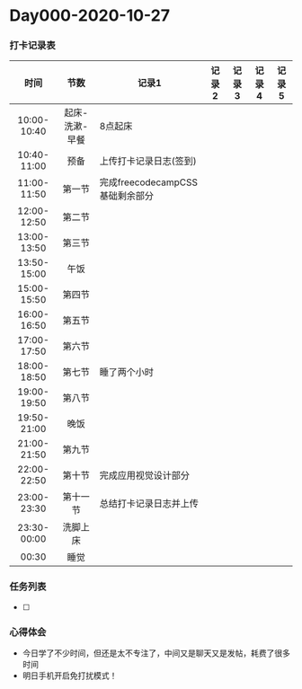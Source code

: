 # Day000-2020-10-27

### 打卡记录表

|    时间     |      节数      | 记录1                           | 记录2 | 记录3 | 记录4 | 记录5 |
| :---------: | :------------: | ------------------------------- | ----- | ----- | ----- | ----- |
| 10:00-10:40 | 起床-洗漱-早餐 | 8点起床                         |       |       |       |       |
| 10:40-11:00 |      预备      | 上传打卡记录日志(签到)          |       |       |       |       |
| 11:00-11:50 |     第一节     | 完成freecodecampCSS基础剩余部分 |       |       |       |       |
| 12:00-12:50 |     第二节     |                                 |       |       |       |       |
| 13:00-13:50 |     第三节     |                                 |       |       |       |       |
| 13:50-15:00 |      午饭      |                                 |       |       |       |       |
| 15:00-15:50 |     第四节     |                                 |       |       |       |       |
| 16:00-16:50 |     第五节     |                                 |       |       |       |       |
| 17:00-17:50 |     第六节     |                                 |       |       |       |       |
| 18:00-18:50 |     第七节     | 睡了两个小时                    |       |       |       |       |
| 19:00-19:50 |     第八节     |                                 |       |       |       |       |
| 19:50-21:00 |      晚饭      |                                 |       |       |       |       |
| 21:00-21:50 |     第九节     |                                 |       |       |       |       |
| 22:00-22:50 |     第十节     | 完成应用视觉设计部分            |       |       |       |       |
| 23:00-23:30 |    第十一节    | 总结打卡记录日志并上传          |       |       |       |       |
| 23:30-00:00 |    洗脚上床    |                                 |       |       |       |       |
|    00:30    |      睡觉      |                                 |       |       |       |       |

### 任务列表

- [ ] 

### 心得体会

- 今日学了不少时间，但还是太不专注了，中间又是聊天又是发帖，耗费了很多时间
- 明日手机开启免打扰模式！

